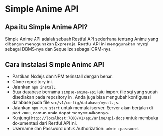 # Simple Anime API

## Apa itu Simple Anime API?
Simple Anime API adalah sebuah Restful API sederhana tentang Anime yang dibangun menggunakan Express.js. Restful API ini menggunakan mysql sebagai DBMS-nya dan Sequelize sebagai ORM-nya.

## Cara instalasi Simple Anime API
- Pastikan Nodejs dan NPM terinstall dengan benar.
- Clone repository ini.
- Jalankan `npm install`.
- Buat database bernama `simple-anime-api` lalu import file sql yang sudah disediakan pada repository ini. Anda juga bisa mengubah konfigurasi database pada file `src/v1/config/database/mysql.js`.
- Jalankan `npm run start` untuk memulai server. Server akan berjalan di port `7000`, namun anda dapat menyesuaikannya.
- Kunjungi `http://localhost:7000/v1/api/anime/api-docs` untuk membuka dokumentasi dari Restful API ini.
- Username dan Password untuk Authorization: `admin` : `password`.
